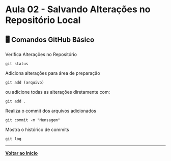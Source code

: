 # Aula 02 - Salvando Alterações no Repositório Local
## 🖥️ Comandos GitHub Básico
Verifica Alterações no Repositório
```
git status
```
Adiciona alterações para área de preparação
```
git add (arquivo)
```
ou adicione todas as alterações diretamente com:
```
git add .
```
Realiza o commit dos arquivos adicionados
```
git commit -m "Mensagem"
```
Mostra o histórico de commits
```
git log
```
***
**[Voltar ao Início](./dio-git-e-github-resumos/README.md)**